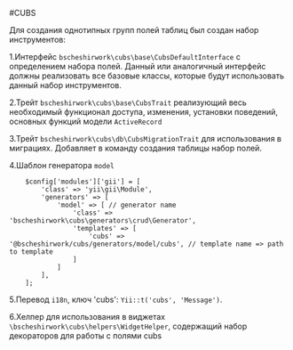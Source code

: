 #CUBS

Для создания однотипных групп полей таблиц был создан набор инструментов:

1.Интерфейс `bscheshirwork\cubs\base\CubsDefaultInterface` с определением набора полей. 
Данный или аналогичный интерфейс должны реализовать все базовые классы, которые будут использовать данный набор инструментов.

2.Трейт `bscheshirwork\cubs\base\CubsTrait` реализующий весь необходимый функционал доступа, изменения, установки поведений, 
основных функций модели `ActiveRecord`

3.Трейт `bscheshirwork\cubs\db\CubsMigrationTrait` для использования в миграциях. Добавляет в команду создания таблицы набор полей.

4.Шаблон генератора `model`
```
    $config['modules']['gii'] = [
        'class' => 'yii\gii\Module',
        'generators' => [
            'model' => [ // generator name
                'class' => 'bscheshirwork\cubs\generators\crud\Generator',
                'templates' => [
                    'cubs' => '@bscheshirwork/cubs/generators/model/cubs', // template name => path to template
                ]
            ]
        ],
    ];
```

5.Перевод `i18n`, ключ 'cubs': `Yii::t('cubs', 'Message')`. 

6.Хелпер для использования в виджетах `\bscheshirwork\cubs\helpers\WidgetHelper`, содержащий набор декораторов для работы с полями cubs